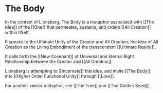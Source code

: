 # The Body

In the context of Lionsberg, The Body is a metaphor associated with [[The Idea]] of the [[One]] that permeates, sustains, and orders [[All Creation]] within ItSelf. 

It speaks to the Ultimate Unity of the Creator and All Creation; the idea of All Creation as the Living Embodiment of the transcendent [[Ultimate Reality]].  

It calls forth the [[New Covenant]] of Universal and Eternal Right Relationship between the Creator and [[All Creation]]. 

Lionsberg is attempting to [[Incarnate]] this idea, and invite [[The Body]] into [[Higher Order Functional Unity]] through [[Love]]. 

For another similar metaphor, see [[The Tree]] and [[The Golden Seed]]. 